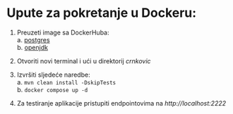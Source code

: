# Upute za pokretanje u Dockeru:

1. Preuzeti image sa DockerHuba:  
   a. [postgres](https://hub.docker.com/_/postgres)  
   b. [openjdk](https://hub.docker.com/_/openjdk)

2. Otvoriti novi terminal i ući u direktorij _crnkovic_
3. Izvršiti sljedeće naredbe:  
   a. ```mvn clean install -DskipTests```  
   b. ```docker compose up -d```
4. Za testiranje aplikacije pristupiti endpointovima na _http://localhost:2222_

